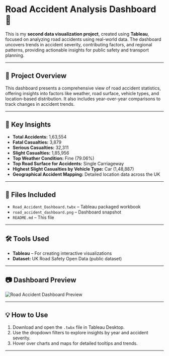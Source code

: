 # Road Accident Analysis Dashboard 🚦

This is my **second data visualization project**, created using **Tableau**, focused on analyzing road accidents using real-world data. The dashboard uncovers trends in accident severity, contributing factors, and regional patterns, providing actionable insights for public safety and transport planning.

---

## 🚀 Project Overview

This dashboard presents a comprehensive view of road accident statistics, offering insights into factors like weather, road surface, vehicle types, and location-based distribution. It also includes year-over-year comparisons to track changes in accident trends.

---

## 📌 Key Insights

- **Total Accidents:** 1,63,554  
- **Fatal Casualties:** 3,879  
- **Serious Casualties:** 32,311  
- **Slight Casualties:** 1,85,956  
- **Top Weather Condition:** Fine (79.06%)  
- **Top Road Surface for Accidents:** Single Carriageway  
- **Highest Slight Casualties by Vehicle Type:** Car (1,48,887)  
- **Geographical Accident Mapping:** Detailed location data across the UK  

---

## 📁 Files Included

- `Road_Accident_Dashboard.twbx` – Tableau packaged workbook  
- `road_accident_dashboard.png` – Dashboard snapshot  
- `README.md` – This file

---

## 🛠️ Tools Used

- **Tableau** – For creating interactive visualizations  
- **Dataset:** UK Road Safety Open Data (public dataset)

---

## 📷 Dashboard Preview

![Road Accident Dashboard Preview](road_accident_dashboard.png)

---

## 💡 How to Use

1. Download and open the `.twbx` file in Tableau Desktop.  
2. Use the dropdown filters to explore insights by year and accident severity.  
3. Hover over charts and maps for detailed tooltips and trends.

---


